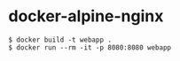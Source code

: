 # docker-alpine-nginx

```
$ docker build -t webapp .
$ docker run --rm -it -p 8080:8080 webapp
```

